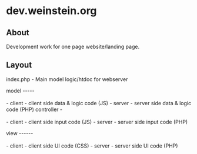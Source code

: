 # dev.weinstein.org

## About ##
Development work for one page website/landing page.

## Layout ##

index.php - Main model logic/htdoc for webserver

model -----
            \
             \
              - client - client side data & logic code (JS)
              - server - server side data & logic code (PHP)
controller - 
            \
             \
              - client - client side input code (JS)
              - server - server side input code (PHP)

view ------
            \
             \
              - client - client side UI code (CSS)
              - server - server side UI code (PHP)


